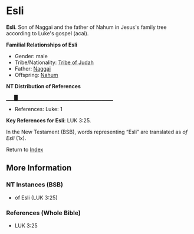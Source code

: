 # Esli
**Esli**. 
Son of Naggai and the father of Nahum in Jesus's family tree according to Luke's gospel (acai). 




**Familial Relationships of Esli**


* Gender: male
* Tribe/Nationality: [Tribe of Judah](../../../groups/md/acai/Judah.md)
* Father: [Naggai](Naggai.md)
* Offspring: [Nahum](Nahum.md)


**NT Distribution of References**

▁▁█▁▁▁▁▁▁▁▁▁▁▁▁▁▁▁▁▁▁▁▁▁▁▁▁
* References: Luke: 1



**Key References for Esli**: 
LUK 3:25. 




In the New Testament (BSB), words representing “Esli” are translated as 
*of Esli* (1x). 


Return to [Index](00-Index.md)

## More Information

### NT Instances (BSB)

* of Esli (LUK 3:25)



### References (Whole Bible)

* LUK 3:25



